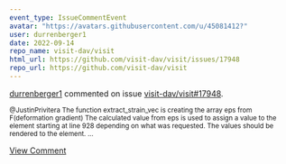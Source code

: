 ```yaml
---
event_type: IssueCommentEvent
avatar: "https://avatars.githubusercontent.com/u/45081412?"
user: durrenberger1
date: 2022-09-14
repo_name: visit-dav/visit
html_url: https://github.com/visit-dav/visit/issues/17948
repo_url: https://github.com/visit-dav/visit
---
```


<a href='https://github.com/durrenberger1' target='_blank'>durrenberger1</a> commented on issue <a href='https://github.com/visit-dav/visit/issues/17948' target='_blank'>visit-dav/visit#17948</a>.

<small>@JustinPrivitera  The function extract_strain_vec is creating the array eps from F(deformation gradient)  The calculated value from eps is used to assign a value to the element starting at line 928 depending on what was requested.  The values should be rendered to the element....</small>

<a href='https://github.com/visit-dav/visit/issues/17948' target='_blank'>View Comment</a>
